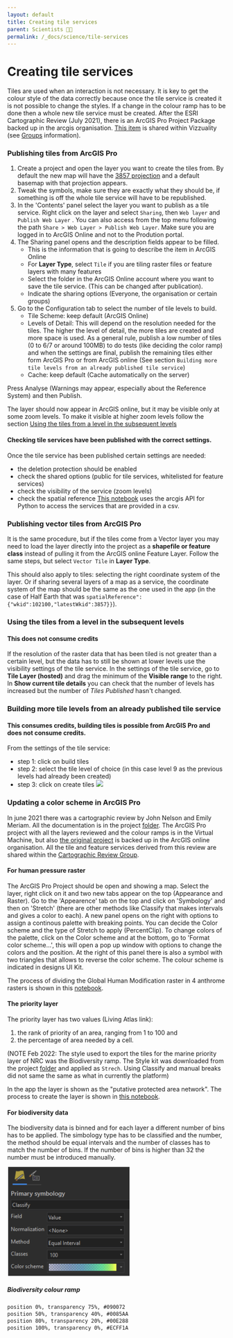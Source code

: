 ```yaml
---
layout: default
title: Creating tile services
parent: Scientists 🧑‍🔬
permalink: /_docs/science/tile-services
---
```


# Creating tile services
Tiles are used when an interaction is not necessary. It is key to get the colour style of the data correctly because once the tile service is created it is not possible to change the styles. If a change in the colour ramp has to be done then a whole new tile service must be created. After the ESRI Cartographic Review (July 2021), there is an ArcGIS Pro Project Package backed up in the arcgis organisation. [This item](https://eowilson.maps.arcgis.com/home/item.html?id=84ee84cc0b6944f69896e16627df8e0c) is shared within Vizzuality (see [Groups](/_docs/science/arcgis-groups) information).

### Publishing tiles from ArcGIS Pro
1. Create a project and open the layer you want to create the tiles from. By default the new map will have the [3857 projection](https://epsg.io/3857) and a default basemap with that projection appears.
2. Tweak the symbols, make sure they are exactly what they should be, if something is off the whole tile service will have to be republished.
2. In the 'Contents' panel select the layer you want to publish as a tile service. Right click on the layer and select `Sharing`, then `Web layer` and `Publish Web Layer` . You can also access from the top menu following the path `Share > Web Layer > Publish Web Layer`. Make sure you are logged in to ArcGIS Online and not to the Prodution portal.
3. The Sharing panel opens and the description fields appear to be filled.
    - This is the information that is going to describe the item in ArcGIS Online
    - For **Layer Type**, select `Tile` if you are tiling raster files or feature layers with many features
    - Select the folder in the ArcGIS Online account where you want to save the tile service. (This can be changed after publication).
    - Indicate the sharing options (Everyone, the organisation or certain groups)
4. Go to the Configuration tab to select the number of tile levels to build.
    - Tile Scheme: keep default (ArcGIS Online)
    - Levels of Detail: This will depend on the resolution needed for the tiles. The higher the level of detail, the more tiles are created and more space is used. As a general rule, publish a low number of tiles (0 to 6/7 or around 100MB) to do tests (like deciding the color ramp) and when the settings are final, publish the remaining tiles either form ArcGIS Pro or from ArcGIS online (See section `Building more tile levels from an already published tile service`)
    - Cache: keep default (Cache automatically on the server)

Press Analyse (Warnings may appear, especially about the Reference System) and then Publish.

The layer should now appear in ArcGIS online, but it may be visible only at some zoom levels. To make it visible at higher zoom levels follow the section [Using the tiles from a level in the subsequent levels](#using-the-tiles-from-a-level-in-the-subsequent-levels)

#### Checking tile services have been published with the correct settings.
Once the tile service has been published certain settings are needed:
- the deletion protection should be enabled
- check the shared options (public for tile services, whitelisted for feature services)
- check the visibility of the service (zoom levels)
- check the spatial reference
[This notebook](https://github.com/Vizzuality/he-scratchfolder/blob/master/check_publication.ipynb) uses the arcgis API for Python to access the services that are provided in a csv.

### Publishing vector tiles from ArcGIS Pro
It is the same procedure, but if the tiles come from a Vector layer you may need to load the layer directly into the project as a **shapefile or feature class** instead of pulling it from the ArcGIS online Feature Layer. Follow the same steps, but select `Vector Tile` in **Layer Type**.

This should also apply to tiles: selecting the right coordinate system of the layer. Or if sharing several layers of a map as a service, the coordinate system of the map should be the same as the one used in the app (in the case of Half Earth that was `spatialReference":{"wkid":102100,"latestWkid":3857}}`).

### Using the tiles from a level in the subsequent levels
#### This does not consume credits
If the resolution of the raster data that has been tiled is not greater than a certain level, but the data has to still be shown at lower levels use the visibility settings of the tile service. In the settings of the tile service, go to **Tile Layer (hosted)** and drag the minimum of the **Visible range** to the right. In **Show current tile details** you can check that the number of levels has increased but the number of *Tiles Published* hasn't changed.

### Building more tile levels from an already published tile service
#### **This consumes credits**, building tiles is possible from ArcGIS Pro and does not consume credits.
From the settings of the tile service:
- step 1: click on build tiles
- step 2: select the tile level of choice (in this case level 9 as the previous levels had already been created)
- step 3: click on create tiles
![](https://www.pivotaltracker.com/file_attachments/103212465/download?inline=true&size=big)

### Updating a color scheme in ArcGIS Pro
In june 2021 there was a cartographic review by John Nelson and Emily Meriam. All the documentation is in the project [folder](https://drive.google.com/drive/folders/11JCwr9toaGieBPn9AK2OmIQrNybup22B). The ArcGIS Pro project with all the layers reviewed and the colour ramps is in the Virtual Machine, but also [the original project](https://eowilson.maps.arcgis.com/home/item.html?id=84ee84cc0b6944f69896e16627df8e0c) is backed up in the ArcGIS online organisation. All the tile and feature services derived from this review are shared within the [Cartographic Review Group](https://eowilson.maps.arcgis.com/home/group.html?id=9129a4a0040045a189a0ce1a7863bd69#overview).
#### For human pressure raster
The ArcGIS Pro Project should be open and showing a map. Select the layer, right click on it and two new tabs appear on the top (Appearance and Raster). Go to the 'Appearence' tab on the top and click on 'Symbology' and then on 'Stretch' (there are other methods like Classify that makes intervals and gives a color to each). A new panel opens on the right with options to assign a continous palette with breaking points. You can decide the Color scheme and the type of Stretch to apply (PercentClip).
To change colors of the palette, click on the Color scheme and at the bottom, go to 'Format color scheme...', this will open a pop up window with options to change the colors and the position. At the right of this panel there is also a symbol with two triangles that allows to reverse the color scheme.
The colour scheme is indicated in designs UI Kit.

The process of dividing the Global Human Modification raster in 4 anthrome rasters is shown in this [notebook](https://github.com/Vizzuality/he-scratchfolder/blob/master/arcpyNotebooks/Classification_Human_Encroachment.ipynb).

#### The priority layer
The priority layer has two values (Living Atlas link):
1. the rank of priority of an area, ranging from 1 to 100 and
1. the percentage of area needed by a cell.

(NOTE Feb 2022: The style used to export the tiles for the marine priority layer of NRC was the Biodiversity ramp. The Style kit was downloaded from the project [folder](https://drive.google.com/drive/folders/11JCwr9toaGieBPn9AK2OmIQrNybup22B) and applied as `Strech`. Using Classify and manual breaks did not same the same as what in currently the platform)

In the app the layer is shown as the "putative protected area network". The process to create the layer is shown in [this notebook](https://github.com/Vizzuality/he-scratchfolder/blob/master/arcpyNotebooks/Classification_of_raster_putatitve_pa_by_country.ipynb).

#### For biodiversity data
The biodiversity data is binned and for each layer a different number of bins has to be applied. The simbology type has to be classified and the number, the method should be equal intervals and the number of classes has to match the number of bins. If the number of bins is higher than 32 the number must be introduced manually.

![](/public/biodiversity_colour_ramp.png)

##### Biodiversity colour ramp
```
position 0%, transparency 75%, #090072
position 50%, transparency 40%, #0085AA
position 80%, transparency 20%, #00E288
position 100%, transparency 0%, #ECFF1A
```
